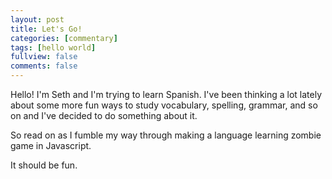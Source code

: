 ```yaml
---
layout: post
title: Let's Go!
categories: [commentary]
tags: [hello world]
fullview: false
comments: false
---
```


Hello! I'm Seth and I'm trying to learn Spanish. I've been thinking a lot lately about some more fun ways to study vocabulary, spelling, grammar, and so on and I've decided to do something about it.

So read on as I fumble my way through making a language learning zombie game in Javascript.

It should be fun.